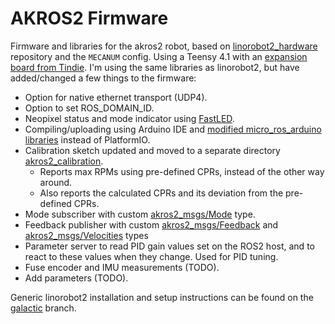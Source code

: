 # AKROS2 Firmware
Firmware and libraries for the akros2 robot, based on [linorobot2_hardware](https://github.com/linorobot/linorobot2_hardware) repository and the `MECANUM` config. Using a Teensy 4.1 with an [expansion board from Tindie](https://www.tindie.com/products/cburgess129/arduino-teensy41-teensy-41-expansion-board/). I'm using the same libraries as linorobot2, but have added/changed a few things to the firmware:

* Option for native ethernet transport (UDP4).
* Option to set ROS_DOMAIN_ID.
* Neopixel status and mode indicator using [FastLED](https://github.com/FastLED/FastLED).
* Compiling/uploading using Arduino IDE and [modified micro_ros_arduino libraries](https://github.com/adityakamath/micro_ros_arduino/tree/akros2_galactic) instead of PlatformIO.
* Calibration sketch updated and moved to a separate directory [akros2_calibration](https://github.com/adityakamath/akros2_firmware/tree/akros2_galactic/akros2_calibration/).
    * Reports max RPMs using pre-defined CPRs, instead of the other way around.
    * Also reports the calculated CPRs and its deviation from the pre-defined CPRs.
* Mode subscriber with custom [akros2_msgs/Mode](https://github.com/adityakamath/micro_ros_arduino/tree/akros2_galactic/extras/library_generation/extra_packages/akros2_msgs/msg/Mode.msg) type.
* Feedback publisher with custom [akros2_msgs/Feedback](https://github.com/adityakamath/micro_ros_arduino/tree/akros2_galactic/extras/library_generation/extra_packages/akros2_msgs/msg/Feedback.msg) and [akros2_msgs/Velocities](https://github.com/adityakamath/micro_ros_arduino/tree/akros2_galactic/extras/library_generation/extra_packages/akros2_msgs/msg/Velocities.msg) types
* Parameter server to read PID gain values set on the ROS2 host, and to react to these values when they change. Used for PID tuning.
* Fuse encoder and IMU measurements (TODO).
* Add parameters (TODO).

Generic linorobot2 installation and setup instructions can be found on the [galactic](https://github.com/adityakamath/akros2_firmware/tree/galactic) branch.